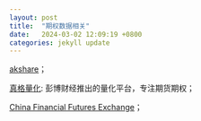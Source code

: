 ```yaml
---
layout: post
title:  "期权数据相关"
date:   2024-03-02 12:09:19 +0800
categories: jekyll update
---
```

[akshare](https://github.com/akfamily/akshare/tree/main?tab=readme-ov-file)；   

[真格量化](https://quant.pobo.net.cn/login#/): 彭博财经推出的量化平台，专注期货期权；   

[China Financial Futures Exchange](http://www.cffex.com.cn/lssjxz/)；   

